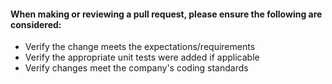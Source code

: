 #### When making or reviewing a pull request, please ensure the following are considered:
- Verify the change meets the expectations/requirements
- Verify the appropriate unit tests were added if applicable
- Verify changes meet the company's coding standards
